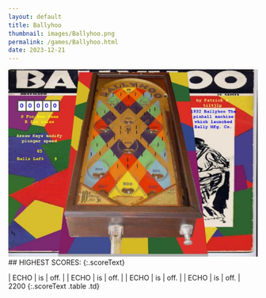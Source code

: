 ```yaml
---
layout: default
title: Ballyhoo
thumbnail: images/Ballyhoo.png
permalink: /games/Ballyhoo.html
date: 2023-12-21
---
```


<img src="../images/Ballyhoo.png" class="gameThumbnail img-fluid mx-auto align-middle">
## HIGHEST SCORES:
{:.scoreText}

| ECHO | is | off. | 
| ECHO | is | off. | 
| ECHO | is | off. | 
| ECHO | is | off. | 
2200 
{:.scoreText .table .td}
